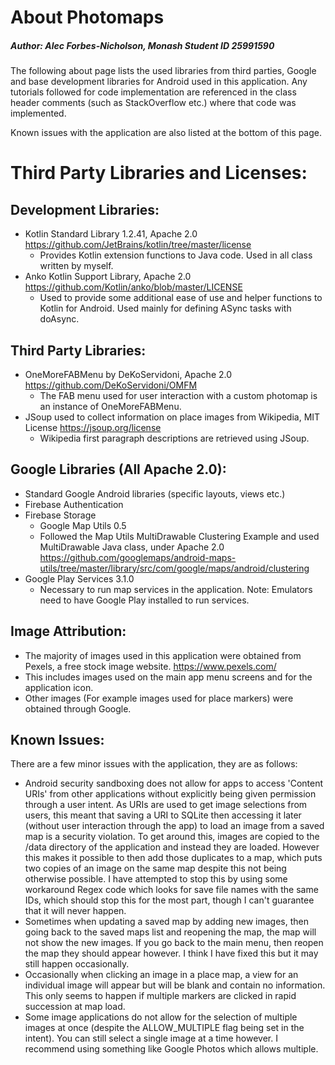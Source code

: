 # About Photomaps
##### Author: Alec Forbes-Nicholson, Monash Student ID 25991590

The following about page lists the used libraries from third parties, Google and base development
libraries for Android used in this application. Any tutorials followed
for code implementation are referenced in the class header comments (such as StackOverflow etc.) 
where that code was implemented.

Known issues with the application are also listed at the bottom of this page.

# Third Party Libraries and Licenses:

## Development Libraries: 

* Kotlin Standard Library 1.2.41, Apache 2.0 https://github.com/JetBrains/kotlin/tree/master/license
   * Provides Kotlin extension functions to Java code. Used in all class written by myself.
* Anko Kotlin Support Library, Apache 2.0 https://github.com/Kotlin/anko/blob/master/LICENSE
   * Used to provide some additional ease of use and helper functions to Kotlin for Android.
   Used mainly for defining ASync tasks with doAsync.

## Third Party Libraries:

* OneMoreFABMenu by DeKoServidoni, Apache 2.0 https://github.com/DeKoServidoni/OMFM
   * The FAB menu used for user interaction with a custom photomap is an instance of OneMoreFABMenu.
* JSoup used to collect information on place images from Wikipedia, MIT License https://jsoup.org/license
   * Wikipedia first paragraph descriptions are retrieved using JSoup.

## Google Libraries (All Apache 2.0):

* Standard Google Android libraries (specific layouts, views etc.)
* Firebase Authentication
* Firebase Storage
   * Google Map Utils 0.5
   * Followed the Map Utils MultiDrawable Clustering Example and used MultiDrawable Java class, under Apache 2.0
     https://github.com/googlemaps/android-maps-utils/tree/master/library/src/com/google/maps/android/clustering
* Google Play Services 3.1.0
   * Necessary to run map services in the application. Note: Emulators need to have Google Play installed to run services.

## Image Attribution:
* The majority of images used in this application were obtained from Pexels, a free stock image website. https://www.pexels.com/
* This includes images used on the main app menu screens and for the application icon.
* Other images (For example images used for place markers) were obtained through Google.

## Known Issues:
There are a few minor issues with the application, they are as follows:

* Android security sandboxing does not allow for apps to access 'Content URIs' from other applications without explicitly 
being given permission through a user intent. As URIs are used to get image selections from users, this meant that saving 
a URI to SQLite then accessing it later (without user interaction through the app) to load an image from a saved map 
is a security violation. 
To get around this, images are copied to the /data directory of the application and instead they are loaded. 
However this makes it possible to then add those duplicates to a map, which puts two copies of an image on
the same map despite this not being otherwise possible. I have attempted to stop this by using some workaround Regex code which
looks for save file names with the same IDs, which should stop this for the most part, though I can't guarantee that it 
will never happen.
* Sometimes when updating a saved map by adding new images, then going back to the saved maps list and reopening the map,
the map will not show the new images. If you go back to the main menu, then reopen the map they should appear however. 
I think I have fixed this but it may still happen occasionally.
* Occasionally when clicking an image in a place map, a view for an individual image will appear
but will be blank and contain no information. This only seems to happen if multiple markers are clicked in rapid succession at map load.
* Some image applications do not allow for the selection of multiple images at once (despite the ALLOW_MULTIPLE flag being set 
in the intent). You can still select a single image at a time however. I recommend using something like Google Photos which allows multiple.
